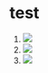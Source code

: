 # test

1. ![](https://img.shields.io/badge/%E6%B3%A8%E6%84%8F%E4%BA%8B%E9%A1%B9%20-%20?color=D0112B)
2. ![](https://img.shields.io/badge/%E5%85%8D%E8%B4%B9%20-%20?color=D0112B)
3. ![](https://img.shields.io/badge/%E7%89%B9%E8%89%B2%20-%20?color=008B00)

